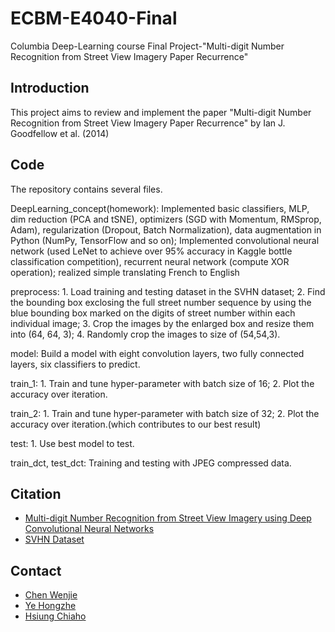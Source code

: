 # ECBM-E4040-Final
Columbia Deep-Learning course Final Project-"Multi-digit Number Recognition from Street View Imagery Paper Recurrence"

## Introduction
This project aims to review and implement the paper "Multi-digit Number Recognition from Street View Imagery Paper Recurrence" by Ian J. Goodfellow et al. (2014)

## Code
The repository contains several files.

DeepLearning_concept(homework): Implemented basic classifiers, MLP, dim reduction (PCA and tSNE), optimizers (SGD with Momentum, RMSprop, Adam), regularization (Dropout, Batch Normalization), data augmentation in Python (NumPy, TensorFlow and so on); Implemented convolutional neural network (used LeNet to achieve over 95% accuracy in Kaggle bottle classification
competition), recurrent neural network (compute XOR operation); realized simple translating French to English

preprocess: 1. Load training and testing dataset in the SVHN dataset; 2. Find the bounding box exclosing the full street number sequence by using the blue bounding box marked on the digits of street number within each individual image; 3. Crop the images by the enlarged box and resize them into (64, 64, 3); 4. Randomly crop the images to size of (54,54,3).

model: Build a model with eight convolution layers, two fully connected layers, six classifiers to predict.

train_1: 1. Train and tune hyper-parameter with batch size of 16; 2. Plot the accuracy over iteration.

train_2: 1. Train and tune hyper-parameter with batch size of 32; 2. Plot the accuracy over iteration.(which contributes to our best result)

test: 1. Use best model to test.

train_dct, test_dct: Training and testing with JPEG compressed data.

## Citation
- [Multi-digit Number Recognition from Street View Imagery using Deep Convolutional Neural Networks](https://arxiv.org/pdf/1312.6082.pdf)
- [SVHN Dataset](http://ufldl.stanford.edu/housenumbers/)
## Contact

- [Chen Wenjie](https://github.com/JACKCHEN96)
- [Ye Hongzhe](https://github.com/hy2610)
- [Hsiung Chiaho](https://github.com/https://github.com/bearbaby1123)

